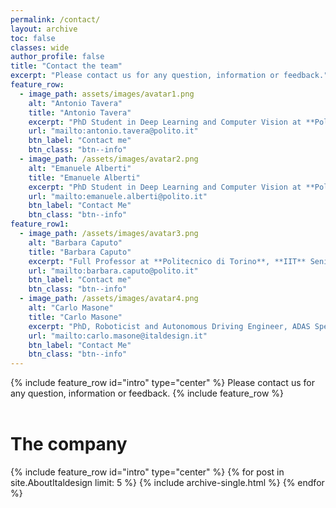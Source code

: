 ```yaml
---
permalink: /contact/
layout: archive
toc: false
classes: wide
author_profile: false
title: "Contact the team"
excerpt: "Please contact us for any question, information or feedback."
feature_row:
  - image_path: assets/images/avatar1.png
    alt: "Antonio Tavera"
    title: "Antonio Tavera"
    excerpt: "PhD Student in Deep Learning and Computer Vision at **Politecnico di Torino** and **Italdesign**"
    url: "mailto:antonio.tavera@polito.it"
    btn_label: "Contact me"
    btn_class: "btn--info"
  - image_path: /assets/images/avatar2.png
    alt: "Emanuele Alberti"
    title: "Emanuele Alberti"
    excerpt: "PhD Student in Deep Learning and Computer Vision at **Politecnico di Torino**"
    url: "mailto:emanuele.alberti@polito.it"
    btn_label: "Contact Me"
    btn_class: "btn--info"
feature_row1:
  - image_path: /assets/images/avatar3.png
    alt: "Barbara Caputo"
    title: "Barbara Caputo"
    excerpt: "Full Professor at **Politecnico di Torino**, **IIT** Senior Researcher, Board member of **Ellis Society**"
    url: "mailto:barbara.caputo@polito.it"
    btn_label: "Contact me"
    btn_class: "btn--info"
  - image_path: /assets/images/avatar4.png
    alt: "Carlo Masone"
    title: "Carlo Masone"
    excerpt: "PhD, Roboticist and Autonomous Driving Engineer, ADAS Specialist at **Italdesign**"
    url: "mailto:carlo.masone@italdesign.it"
    btn_label: "Contact Me"
    btn_class: "btn--info"
---
```



{% include feature_row id="intro" type="center" %}
Please contact us for any question, information or feedback.
{% include feature_row %}
<br>
<br>
# The company
{% include feature_row id="intro" type="center" %}
{% for post in site.AboutItaldesign limit: 5 %}
  {% include archive-single.html %}
{% endfor %}